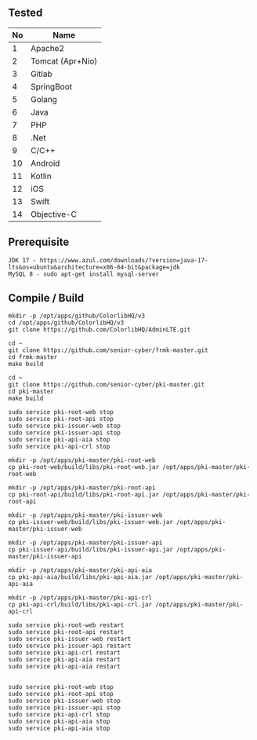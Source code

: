 ## Tested

| No | Name             |
|----|------------------|
| 1  | Apache2          |
| 2  | Tomcat (Apr+Nio) |
| 3  | Gitlab           |
| 4  | SpringBoot       |
| 5  | Golang           |
| 6  | Java             |
| 7  | PHP              |
| 8  | .Net             |
| 9  | C/C++            |
| 10 | Android          |
| 11 | Kotlin           |
| 12 | iOS              |
| 13 | Swift            |
| 14 | Objective-C      |

## Prerequisite

```text
JDK 17 - https://www.azul.com/downloads/?version=java-17-lts&os=ubuntu&architecture=x86-64-bit&package=jdk
MySQL 8 - sudo apt-get install mysql-server
```

## Compile / Build

```shell
mkdir -p /opt/apps/github/ColorlibHQ/v3
cd /opt/apps/github/ColorlibHQ/v3
git clone https://github.com/ColorlibHQ/AdminLTE.git

cd ~
git clone https://github.com/senior-cyber/frmk-master.git
cd frmk-master
make build

cd ~
git clone https://github.com/senior-cyber/pki-master.git
cd pki-master
make build

sudo service pki-root-web stop
sudo service pki-root-api stop
sudo service pki-issuer-web stop
sudo service pki-issuer-api stop
sudo service pki-api-aia stop
sudo service pki-api-crl stop

mkdir -p /opt/apps/pki-master/pki-root-web
cp pki-root-web/build/libs/pki-root-web.jar /opt/apps/pki-master/pki-root-web

mkdir -p /opt/apps/pki-master/pki-root-api
cp pki-root-api/build/libs/pki-root-api.jar /opt/apps/pki-master/pki-root-api

mkdir -p /opt/apps/pki-master/pki-issuer-web
cp pki-issuer-web/build/libs/pki-issuer-web.jar /opt/apps/pki-master/pki-issuer-web

mkdir -p /opt/apps/pki-master/pki-issuer-api
cp pki-issuer-api/build/libs/pki-issuer-api.jar /opt/apps/pki-master/pki-issuer-api

mkdir -p /opt/apps/pki-master/pki-api-aia
cp pki-api-aia/build/libs/pki-api-aia.jar /opt/apps/pki-master/pki-api-aia

mkdir -p /opt/apps/pki-master/pki-api-crl
cp pki-api-crl/build/libs/pki-api-crl.jar /opt/apps/pki-master/pki-api-crl

sudo service pki-root-web restart
sudo service pki-root-api restart
sudo service pki-issuer-web restart
sudo service pki-issuer-api restart
sudo service pki-api-crl restart
sudo service pki-api-aia restart
sudo service pki-api-aia restart


sudo service pki-root-web stop
sudo service pki-root-api stop
sudo service pki-issuer-web stop
sudo service pki-issuer-api stop
sudo service pki-api-crl stop
sudo service pki-api-aia stop
sudo service pki-api-aia stop
```